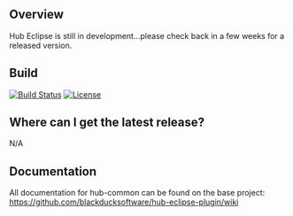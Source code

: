 ## Overview ##
Hub Eclipse is still in development...please check back in a few weeks for a released version.

## Build ##

[![Build Status](https://travis-ci.org/blackducksoftware/hub-eclipse-plugin.svg?branch=master)](https://travis-ci.org/blackducksoftware/hub-eclipse-plugin)
[![License](https://img.shields.io/badge/License-Apache%202.0-blue.svg)](https://opensource.org/licenses/Apache-2.0)


## Where can I get the latest release? ##
N/A

## Documentation ##
All documentation for hub-common can be found on the base project:  https://github.com/blackducksoftware/hub-eclipse-plugin/wiki

